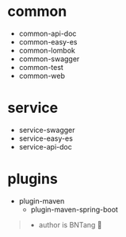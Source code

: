 # common

- common-api-doc
- common-easy-es
- common-lombok
- common-swagger
- common-test
- common-web

# service

- service-swagger
- service-easy-es
- service-api-doc

# plugins

- plugin-maven
  - plugin-maven-spring-boot

> - author is BNTang 🐤